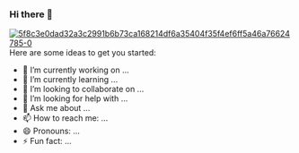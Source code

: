 ### Hi there 👋

<!--
**Marwan-9/marwan-9** is a ✨ _special_ ✨ repository because its `README.md` (this file) appears on your GitHub profile.
-->
<a href="https://imgbb.com/"><img src="https://i.ibb.co/b6jpRgS/5f8c3e0dad32a3c2991b6b73ca168214df6a35404f35f4ef6ff5a46a76624785-0.png" alt="5f8c3e0dad32a3c2991b6b73ca168214df6a35404f35f4ef6ff5a46a76624785-0" border="0" /></a>
Here are some ideas to get you started:

- 🔭 I’m currently working on ...
- 🌱 I’m currently learning ...
- 👯 I’m looking to collaborate on ...
- 🤔 I’m looking for help with ...
- 💬 Ask me about ...
- 📫 How to reach me: ...
- 😄 Pronouns: ...
- ⚡ Fun fact: ...

